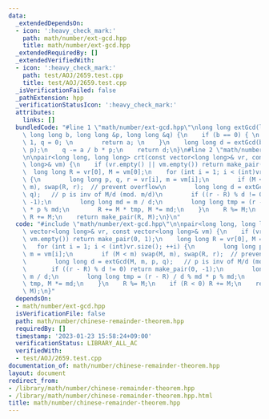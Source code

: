 ```yaml
---
data:
  _extendedDependsOn:
  - icon: ':heavy_check_mark:'
    path: math/number/ext-gcd.hpp
    title: math/number/ext-gcd.hpp
  _extendedRequiredBy: []
  _extendedVerifiedWith:
  - icon: ':heavy_check_mark:'
    path: test/AOJ/2659.test.cpp
    title: test/AOJ/2659.test.cpp
  _isVerificationFailed: false
  _pathExtension: hpp
  _verificationStatusIcon: ':heavy_check_mark:'
  attributes:
    links: []
  bundledCode: "#line 1 \"math/number/ext-gcd.hpp\"\nlong long extGcd(long long a,\
    \ long long b, long long &p, long long &q) {\n    if (b == 0) { \n        p =\
    \ 1, q = 0; \n        return a; \n    }\n    long long d = extGcd(b, a % b, q,\
    \ p);\n    q -= a / b * p;\n    return d;\n}\n#line 2 \"math/number/chinese-remainder-theorem.hpp\"\
    \n\npair<long long, long long> crt(const vector<long long>& vr, const vector<long\
    \ long>& vm) {\n    if (vr.empty() || vm.empty()) return make_pair(0, 1);\n  \
    \  long long R = vr[0], M = vm[0];\n    for (int i = 1; i < (int)vr.size(); ++i)\
    \ {\n        long long p, q, r = vr[i], m = vm[i];\n        if (M < m) swap(M,\
    \ m), swap(R, r);  // prevent overflow\n        long long d = extGcd(M, m, p,\
    \ q);   // p is inv of M/d (mod. m/d)\n        if ((r - R) % d != 0) return make_pair(0,\
    \ -1);\n        long long md = m / d;\n        long long tmp = (r - R) / d % md\
    \ * p % md;\n        R += M * tmp, M *= md;\n    }\n    R %= M;\n    if (R < 0)\
    \ R += M;\n    return make_pair(R, M);\n}\n"
  code: "#include \"math/number/ext-gcd.hpp\"\n\npair<long long, long long> crt(const\
    \ vector<long long>& vr, const vector<long long>& vm) {\n    if (vr.empty() ||\
    \ vm.empty()) return make_pair(0, 1);\n    long long R = vr[0], M = vm[0];\n \
    \   for (int i = 1; i < (int)vr.size(); ++i) {\n        long long p, q, r = vr[i],\
    \ m = vm[i];\n        if (M < m) swap(M, m), swap(R, r);  // prevent overflow\n\
    \        long long d = extGcd(M, m, p, q);   // p is inv of M/d (mod. m/d)\n \
    \       if ((r - R) % d != 0) return make_pair(0, -1);\n        long long md =\
    \ m / d;\n        long long tmp = (r - R) / d % md * p % md;\n        R += M *\
    \ tmp, M *= md;\n    }\n    R %= M;\n    if (R < 0) R += M;\n    return make_pair(R,\
    \ M);\n}"
  dependsOn:
  - math/number/ext-gcd.hpp
  isVerificationFile: false
  path: math/number/chinese-remainder-theorem.hpp
  requiredBy: []
  timestamp: '2023-01-23 15:58:24+09:00'
  verificationStatus: LIBRARY_ALL_AC
  verifiedWith:
  - test/AOJ/2659.test.cpp
documentation_of: math/number/chinese-remainder-theorem.hpp
layout: document
redirect_from:
- /library/math/number/chinese-remainder-theorem.hpp
- /library/math/number/chinese-remainder-theorem.hpp.html
title: math/number/chinese-remainder-theorem.hpp
---
```

